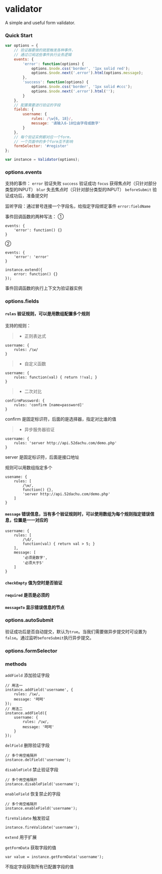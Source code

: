 # validator
A simple and useful form validator.

### Quick Start
```javascript
var options = {
    // 验证器要做的就是触发各种事件，
    // 通过订阅这些事件执行业务逻辑
    events: {
        'error': function(options) {
            options.$node.css('border', '1px solid red');
            options.$node.next('.error').html(options.message);
        },
        'success': function(options) {
            options.$node.css('border', '1px solid #ccc');
            options.$node.next('.error').html('');
        }
    },
    // 配置需要进行验证的字段
    fields: {
        username: {
            rules: /\w{6, 18}/,
            message: '请输入6-18位由字母或数字'
        }
    },
    // 每个验证实例都对应一个form，
    // 一个页面中的多个form互不影响
    formSelector: '#register'
};

var instance = Validator(options);
```
### options.events
支持的事件：
`error` 验证失败
`success` 验证成功
`focus` 获得焦点时（只针对部分类型的INPUT）
`blur` 失去焦点时（只针对部分类型的INPUT）
`beforeSubmit` 验证成功后，准备提交时

监听字段：通过冒号连接一个字段名，给指定字段绑定事件
`error:fieldName`

事件回调函数的两种写法：
①
```
events: {
    'error': function() {}
}
```
②
```
events: {
    'error': 'error'
}

instance.extend({
    error: function() {}
});
```
事件回调函数的执行上下文为验证器实例


### options.fields
#### `rules` 验证规则，可以是用数组配置多个规则
支持的规则：
>- 正则表达式
```
username: {
    rules: /\w/
}
```
>- 自定义函数
```
username: {
    rules: function(val) { return !!val; }
}
```
>- 二次对比
```
confirmPassword: {
    rules: 'confirm [name=password]'
}
```
confirm 是固定标识符，后面的是选择器，指定对比谁的值
>- 异步服务器验证
```
username: {
    rules: 'server http://api.52dachu.com/demo.php'
}
```
server 是固定标识符，后面是接口地址

规则可以用数组指定多个
```
usename: {
    rules: [
        /\w/,
        function() {},
        'server http://api.52dachu.com/demo.php'
    ]
}
```

#### `message` 错误信息，当有多个验证规则时，可以使用数组为每个规则指定错误信息，位置是一一对应的
```
username: {
    rules: [
        /\d/,
        function(val) { return val > 5; }
    ],
    message: [
        '必须是数字',
        '必须大于5'
    ]
}
```

#### `checkEmpty` 值为空时是否验证

#### `required` 是否是必须的

#### `messageTo` 显示错误信息的节点

### options.autoSubmit
验证成功后是否自动提交，默认为`true`。当我们需要做异步提交时可设置为`false`。通过监听`beforeSubmit`执行异步提交。

### options.formSelector

### methods

`addField` 添加验证字段
```
// 用法一
instance.addField('username', {
    rules: /\w/,
    message: '呵呵'
});
// 用法二
instance.addField({
    username: {
        rules: /\w/,
        message: '呵呵'
    }
});
```

`delField` 删除验证字段
```
// 多个用空格隔开
instance.delField('username');
```

`disableField` 禁止验证字段
```
// 多个用空格隔开
instance.disableField('username');
```

`enableField` 恢复禁止的字段
```
// 多个用空格隔开
instance.enableField('username');
```

`fireValidate` 触发验证
```
instance.fireValidate('username');
```

`extend` 用于扩展

`getFormData` 获取字段的值
```
var value = instance.getFormData('username');
```
不指定字段获取所有已配置字段的值



